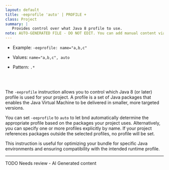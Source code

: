 ```yaml
---
layout: default
title: -eeprofile 'auto' | PROFILE +
class: Project
summary: |
   Provides control over what Java 8 profile to use.
note: AUTO-GENERATED FILE - DO NOT EDIT. You can add manual content via same filename in ext folder. 
---
```


- Example: `-eeprofile: name="a,b,c"`

- Values: `name="a,b,c", auto`

- Pattern: `.*`

<!-- Manual content from: ext/eeprofile.md --><br /><br />
	


The `-eeprofile` instruction allows you to control which Java 8 (or later) profile is used for your project. A profile is a set of Java packages that enables the Java Virtual Machine to be delivered in smaller, more targeted versions.

You can set `-eeprofile` to `auto` to let bnd automatically determine the appropriate profile based on the packages your project uses. Alternatively, you can specify one or more profiles explicitly by name. If your project references packages outside the selected profiles, no profile will be set.

This instruction is useful for optimizing your bundle for specific Java environments and ensuring compatibility with the intended runtime profile.

<hr />
TODO Needs review - AI Generated content
